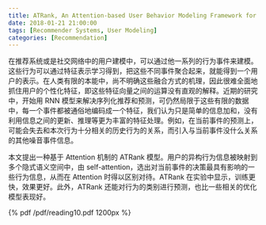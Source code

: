 ```yaml
---
title: ATRank, An Attention-based User Behavior Modeling Framework for Recommendation
date: 2018-01-21 21:00:00
tags: [Recommender Systems, User Modeling]
categories: [Recommendation] 
---
```


在推荐系统或是社交网络中的用户建模中，可以通过他一系列的行为事件来建模。这些行为可以通过特征表示学习得到，把这些不同事件聚合起来，就能得到一个用户的表示。在人类有限的本能中，尚不明确这些融合方式的机理，因此很难全面地抓住用户的个性化特征，即这些特征向量之间的运算没有直观的解释。近期的研究中，开始用 RNN 模型来解决序列化推荐和预测，可仍然局限于这些有限的数据中，每一个事件都被通俗地编码成一个特征，我们认为只是简单的信息加和，没有利用信息之间的更新、推理等更为丰富的特征处理。例如，在当前事件的预测上，可能会失去和本次行为十分相关的历史行为的关系，而引入与当前事件没什么关系的其他噪音事件信息。

本文提出一种基于 Attention 机制的 ATRank 模型。用户的异构行为信息被映射到多个隐式语义空间中，由 self-attention，选出对当前事件的决策最具有影响的一些行为信息，从而在 Attention 时得以区别对待。ATRank 在实验中显示，训练更快，效果更好。此外，ATRank 还能对行为的类别进行预测，也比一些相关的优化模型表现好。

<!-- more -->

{% pdf /pdf/reading10.pdf 1200px %}